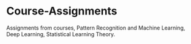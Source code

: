 # Course-Assignments
Assignments from courses, Pattern Recognition and Machine Learning, Deep Learning, Statistical Learning Theory.

